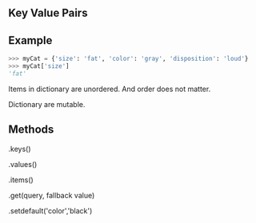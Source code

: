 ## Key Value Pairs

## Example

```python
>>> myCat = {'size': 'fat', 'color': 'gray', 'disposition': 'loud'}
>>> myCat['size']
'fat'
```

Items in dictionary are unordered. And order does not matter.

Dictionary are mutable.

## Methods

.keys()

.values()

.items()

.get(query, fallback value)

.setdefault('color','black')
